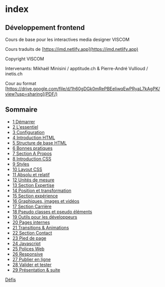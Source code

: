 # index

## Développement frontend

Cours de base pour les interactives media designer VISCOM

Cours traduits de [https://imd.netlify.app](https://imd.netlify.app)

Copyright VISCOM

Intervenants: Mikhaél Minisini / apptitude.ch & Pierre-André Vullioud / inetis.ch

Cour au format [https://drive.google.com/file/d/1h60gDGk0mRePBEeliwqEwPRyaL7kAgPK/view?usp=sharing](PDF/)

## Sommaire

* [1 Démarrer](./)
* [2 L'essentiel](02.essentiel.md)
* [3 Configuration](03.configuration.md)
* [4 Introduction HTML](04.intro\_html.md)
* [5 Structure de base HTML](05.structure\_html.md)
* [6 Bonnes pratiques](06.bonne\_pratiques.md)
* [7 Section A Propos](07.balisage.md)
* [8 Introduction CSS](08\_introduction\_css.md)
* [9 Styles](09.styles.md)
* [10 Layout CSS](10.mise\_en\_page.md)
* [11 Absolu et relatif](11.absolut\_relatif.md)
* [12 Unités de mesure](12.unite\_mesure.md)
* [13 Section Expertise](13.expertise.md)
* [14 Position et transformation](14.postion\_transformation.md)
* [15 Section expérience](15.experience.md)
* [16 Graphiques, images et vidéos](16.images\_videos.md)
* [17 Section Carrière](17.carriere.md)
* [18 Pseudo classes et pseudo éléments](18.pseudo\_classes.md)
* [19 Outils pour les développeurs](19.outils.md)
* [20 Pages internes](20.page.md)
* [21 Transitions & Animations](21.transitions\_animations.md)
* [22 Section Contact](22.contact.md)
* [23 Pied de page](23.pied.md)
* [24 Javascript](24.javascript.md)
* [25 Polices Web](25.polices.md)
* [26 Responsive](26.responsive.md)
* [27 Publier en ligne](27.publier.md)
* [28 Valider et tester](28.valider\_tester.md)
* [29 Présentation & suite](29.fin.md)

[Défis](challenges.md)
